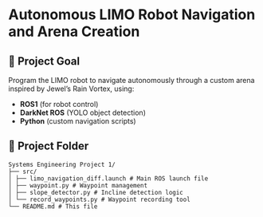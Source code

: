 # Autonomous LIMO Robot Navigation and Arena Creation

## 🎯 **Project Goal**  
Program the LIMO robot to navigate autonomously through a custom arena inspired by Jewel’s Rain Vortex, using:  
- **ROS1** (for robot control)  
- **DarkNet ROS** (YOLO object detection)  
- **Python** (custom navigation scripts)  

## 📂 **Project Folder**
```
Systems Engineering Project 1/
├── src/
│ ├── limo_navigation_diff.launch # Main ROS launch file
│ ├── waypoint.py # Waypoint management
│ ├── slope_detector.py # Incline detection logic
│ └── record_waypoints.py # Waypoint recording tool
└── README.md # This file
```
